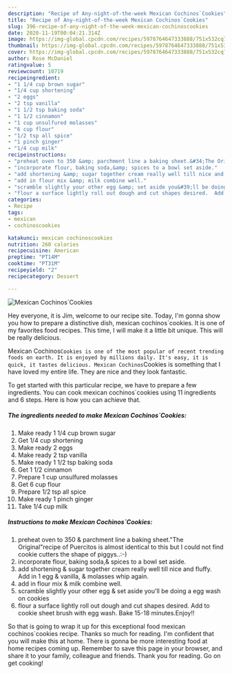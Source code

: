 ```yaml
---
description: "Recipe of Any-night-of-the-week Mexican Cochinos`Cookies"
title: "Recipe of Any-night-of-the-week Mexican Cochinos`Cookies"
slug: 396-recipe-of-any-night-of-the-week-mexican-cochinoscookies
date: 2020-11-19T00:04:21.314Z
image: https://img-global.cpcdn.com/recipes/5978764647333888/751x532cq70/mexican-cochinoscookies-recipe-main-photo.jpg
thumbnail: https://img-global.cpcdn.com/recipes/5978764647333888/751x532cq70/mexican-cochinoscookies-recipe-main-photo.jpg
cover: https://img-global.cpcdn.com/recipes/5978764647333888/751x532cq70/mexican-cochinoscookies-recipe-main-photo.jpg
author: Rose McDaniel
ratingvalue: 5
reviewcount: 10719
recipeingredient:
- "1 1/4 cup brown sugar"
- "1/4 cup shortening"
- "2 eggs"
- "2 tsp vanilla"
- "1 1/2 tsp baking soda"
- "1 1/2 cinnamon"
- "1 cup unsulfured molasses"
- "6 cup flour"
- "1/2 tsp all spice"
- "1 pinch ginger"
- "1/4 cup milk"
recipeinstructions:
- "preheat oven to 350 &amp; parchment line a baking sheet.&#34;The Original&#34;recipe of Puercitos is almost identical to this but I could not find cookie cutters the shape of piggys..:-)"
- "incorporate flour, baking soda,&amp; spices to a bowl set aside."
- "add shortening &amp; sugar together cream really well till nice and fluffy. Add in 1 egg &amp; vanilla, &amp; molasses whip again."
- "add in flour mix &amp; milk combine well."
- "scramble slightly your other egg &amp; set aside you&#39;ll be doing a egg wash on cookies"
- "flour a surface lightly roll out dough and cut shapes desired.  Add to cookie sheet brush with egg wash. Bake 15-18 minutes.Enjoy!!"
categories:
- Recipe
tags:
- mexican
- cochinoscookies

katakunci: mexican cochinoscookies 
nutrition: 260 calories
recipecuisine: American
preptime: "PT14M"
cooktime: "PT31M"
recipeyield: "2"
recipecategory: Dessert

---
```



![Mexican Cochinos`Cookies](https://img-global.cpcdn.com/recipes/5978764647333888/751x532cq70/mexican-cochinoscookies-recipe-main-photo.jpg)

Hey everyone, it is Jim, welcome to our recipe site. Today, I'm gonna show you how to prepare a distinctive dish, mexican cochinos`cookies. It is one of my favorites food recipes. This time, I will make it a little bit unique. This will be really delicious.



Mexican Cochinos`Cookies is one of the most popular of recent trending foods on earth. It is enjoyed by millions daily. It's easy, it is quick, it tastes delicious. Mexican Cochinos`Cookies is something that I have loved my entire life. They are nice and they look fantastic.


To get started with this particular recipe, we have to prepare a few ingredients. You can cook mexican cochinos`cookies using 11 ingredients and 6 steps. Here is how you can achieve that.

<!--inarticleads1-->

##### The ingredients needed to make Mexican Cochinos`Cookies:

1. Make ready 1 1/4 cup brown sugar
1. Get 1/4 cup shortening
1. Make ready 2 eggs
1. Make ready 2 tsp vanilla
1. Make ready 1 1/2 tsp baking soda
1. Get 1 1/2 cinnamon
1. Prepare 1 cup unsulfured molasses
1. Get 6 cup flour
1. Prepare 1/2 tsp all spice
1. Make ready 1 pinch ginger
1. Take 1/4 cup milk




<!--inarticleads2-->

##### Instructions to make Mexican Cochinos`Cookies:

1. preheat oven to 350 &amp; parchment line a baking sheet.&#34;The Original&#34;recipe of Puercitos is almost identical to this but I could not find cookie cutters the shape of piggys..:-)
1. incorporate flour, baking soda,&amp; spices to a bowl set aside.
1. add shortening &amp; sugar together cream really well till nice and fluffy. Add in 1 egg &amp; vanilla, &amp; molasses whip again.
1. add in flour mix &amp; milk combine well.
1. scramble slightly your other egg &amp; set aside you&#39;ll be doing a egg wash on cookies
1. flour a surface lightly roll out dough and cut shapes desired.  Add to cookie sheet brush with egg wash. Bake 15-18 minutes.Enjoy!!




So that is going to wrap it up for this exceptional food mexican cochinos`cookies recipe. Thanks so much for reading. I'm confident that you will make this at home. There is gonna be more interesting food at home recipes coming up. Remember to save this page in your browser, and share it to your family, colleague and friends. Thank you for reading. Go on get cooking!
